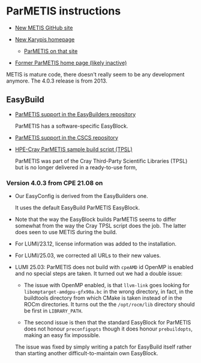 # ParMETIS instructions

-   [New METIS GitHub site](https://github.com/KarypisLab/ParMETIS)

-   [New Karypis homepage](https://karypis.github.io/)

    -   [ParMETIS on that site](https://karypis.github.io/glaros/software/metis/overview.html#parmetis---parallel-graph-partitioning-and-fill-reducing-matrix-ordering)

-   [Former ParMETIS home page (likely inactive)](http://glaros.dtc.umn.edu/gkhome/metis/parmetis/overview)

METIS is mature code, there doesn't really seem to be any development anymore.
The 4.0.3 release is from 2013.


## EasyBuild

-   [ParMETIS support in the EasyBuilders repository](https://github.com/easybuilders/easybuild-easyconfigs/tree/develop/easybuild/easyconfigs/p/ParMETIS)

    ParMETIS has a software-specific EasyBlock.

-   [ParMETIS support in the CSCS repository](https://github.com/eth-cscs/production/tree/master/easybuild/easyconfigs/p/ParMETIS)

-   [HPE-Cray ParMETIS sample build script (TPSL)](https://github.com/Cray/pe-scripts/blob/master/sh/tpsl/parmetis.sh)

    ParMETIS was part of the Cray Third-Party Scientific Libraries (TPSL) but is no longer
    delivered in a ready-to-use form,


### Version 4.0.3 from CPE 21.08 on

-   Our EasyConfig is derived from the EasyBuilders one.

    It uses the default EasyBuild ParMETIS EasyBlock.

-   Note that the way the EasyBlock builds ParMETIS seems to differ somewhat
    from the way the Cray TPSL script does the job. The latter does seen to use
    METIS during the build.

-   For LUMI/23.12, license information was added to the installation.

-   For LUMI/25.03, we corrected all URLs to their new values.

-   LUMI 25.03: ParMETIS does not build with `cpeAMD` id OpenMP is enabled and no special steps 
    are taken. It turned out we had a double issue:

    -   The issue with OpenMP enabled, is that `llvm-link` goes looking for `libomptarget-amdgpu-gfx90a.bc`
        in the wrong directory, in fact, in the buildtools directory from which CMake is 
        taken instead of in the ROCm directories. It turns out the the `/opt/rocm/lib` directory
        should be first in `LIBRARY_PATH`.
        
    -   The second issue is then that the standard EasyBlock for ParMETIS does not 
        honour `preconfigopts` though it does honour `prebuildopts`, making an easy fix impossible.
        
    The issue was fixed by simply writing a patch for EasyBuild itself rather than starting another
    difficult-to-maintain own EasyBlock.
